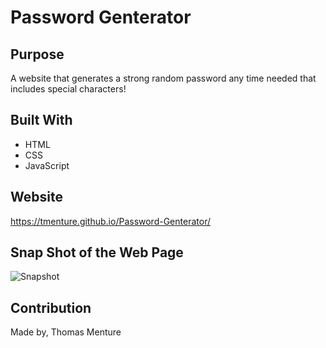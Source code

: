 # Password Genterator

## Purpose

A website that generates a strong random password any time needed that includes special characters!

## Built With

* HTML
* CSS
* JavaScript

## Website 

https://tmenture.github.io/Password-Genterator/

## Snap Shot of the Web Page

![Snapshot](screen-shot.png) 

## Contribution

Made by, Thomas Menture